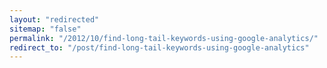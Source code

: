 ```yaml
---
layout: "redirected"
sitemap: "false"
permalink: "/2012/10/find-long-tail-keywords-using-google-analytics/"
redirect_to: "/post/find-long-tail-keywords-using-google-analytics"
---
```




